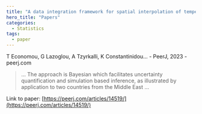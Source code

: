 ```yaml
---
title: "A data integration framework for spatial interpolation of temperature observations using climate model data"
hero_title: "Papers"
categories:
  - Statistics
tags:
  - paper
---
```

T Economou, G Lazoglou, A Tzyrkalli, K Constantinidou… - PeerJ, 2023 - peerj.com



>… The approach is Bayesian which facilitates uncertainty quantification and simulation based inference, as illustrated by application to two countries from the Middle East …

Link to paper: [https://peerj.com/articles/14519/](https://peerj.com/articles/14519/)

